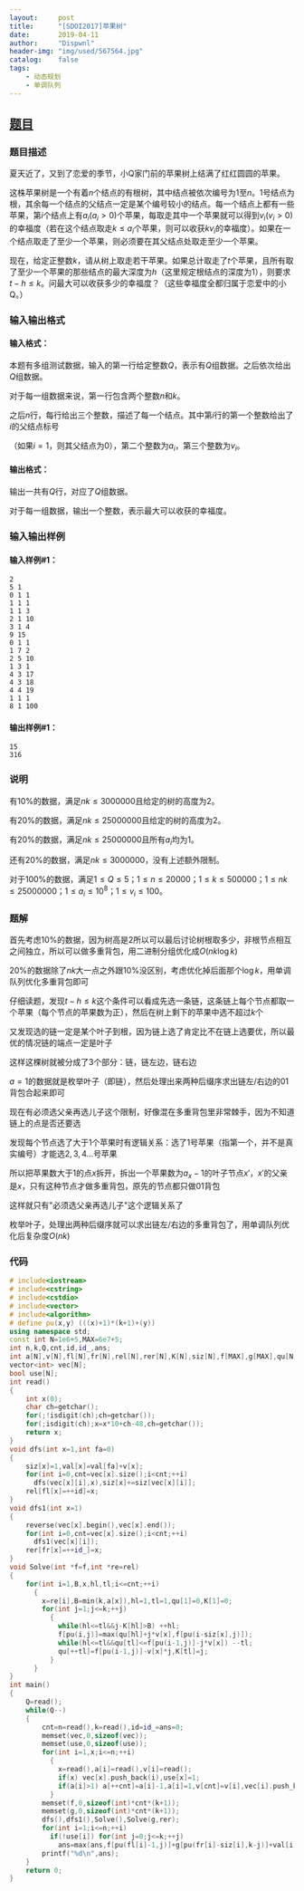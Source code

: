 ```yaml
---
layout:		post
title:		"[SDOI2017]苹果树"
date:		2019-04-11
author:		"Dispwnl"
header-img:	"img/used/567564.jpg"
catalog:	false
tags:
    - 动态规划
    - 单调队列
---
```


## [题目](<https://www.luogu.org/problemnew/show/P3780>)

### 题目描述

夏天近了，又到了恋爱的季节，小Q家门前的苹果树上结满了红红圆圆的苹果。

这株苹果树是一个有着$n$个结点的有根树，其中结点被依次编号为$1$至$n$。$1$号结点为根，其余每一个结点的父结点一定是某个编号较小的结点。每一个结点上都有一些苹果，第$i$个结点上有$a_i (a_i > 0)$个苹果，每取走其中一个苹果就可以得到$v_i (v_i > 0)$的幸福度（若在这个结点取走$k \leq a_i$个苹果，则可以收获$kv_i$的幸福度）。如果在一个结点取走了至少一个苹果，则必须要在其父结点处取走至少一个苹果。

现在，给定正整数$k$，请从树上取走若干苹果。如果总计取走了$t$个苹果，且所有取了至少一个苹果的那些结点的最大深度为$h$（这里规定根结点的深度为$1$），则要求$t-h \leq k$。问最大可以收获多少的幸福度？（这些幸福度全都归属于恋爱中的小Q。）

### 输入输出格式
#### 输入格式：

本题有多组测试数据，输入的第一行给定整数$Q$，表示有$Q$组数据。之后依次给出$Q$组数据。

对于每一组数据来说，第一行包含两个整数$n$和$k$。

之后$n$行，每行给出三个整数，描述了每一个结点。其中第$i$行的第一个整数给出了$i$的父结点标号

（如果$i = 1$，则其父结点为$0$），第二个整数为$a_i$，第三个整数为$v_i$。

#### 输出格式：
输出一共有$Q$行，对应了$Q$组数据。

对于每一组数据，输出一个整数，表示最大可以收获的幸福度。

### 输入输出样例

#### 输入样例#1：

```plain
2
5 1
0 1 1
1 1 1
1 1 3
2 1 10
3 1 4
9 15
0 1 1
1 7 2
2 5 10
1 3 1
4 3 17
4 3 18
4 4 19
1 1 1
8 1 100
```

#### 输出样例#1：

```plain
15
316
```

### 说明

有$10\%$的数据，满足$nk \leq 3000000$且给定的树的高度为$2$。

有$20\%$的数据，满足$nk \leq 25000000$且给定的树的高度为$2$。

有$20\%$的数据，满足$nk \leq 25000000$且所有$a_i$均为$1$。

还有$20\%$的数据，满足$nk \leq 3000000$，没有上述额外限制。

对于$100\%$的数据，满足$1 \leq Q \leq 5$；$1 \leq n \leq 20000$；$1 \leq k \leq 500000$；$1 \leq nk \leq 25000000$；$1 \leq a_i \leq 10^8$；$1 \leq v_i \leq 100$。

### 题解

首先考虑$10\%$的数据，因为树高是$2$所以可以最后讨论树根取多少，非根节点相互之间独立，所以可以做多重背包，用二进制分组优化成$O(nk\log k)$

$20\%$的数据除了$nk$大一点之外跟$10\%$没区别，考虑优化掉后面那个$\log k$，用单调队列优化多重背包即可

仔细读题，发现$t-h\le k$这个条件可以看成先选一条链，这条链上每个节点都取一个苹果（每个节点的苹果数为正），然后在树上剩下的苹果中选不超过$k$个

又发现选的链一定是某个叶子到根，因为链上选了肯定比不在链上选要优，所以最优的情况链的端点一定是叶子

这样这棵树就被分成了$3$个部分：链，链左边，链右边

$a=1$的数据就是枚举叶子（即链），然后处理出来两种后缀序求出链左/右边的$01$背包合起来即可

现在有必须选父亲再选儿子这个限制，好像混在多重背包里非常棘手，因为不知道链上的点是否还要选

发现每个节点选了大于$1$个苹果时有逻辑关系：选了$1$号苹果（指第一个，并不是真实编号）才能选$2,3,4…$号苹果

所以把苹果数大于$1$的点$x$拆开，拆出一个苹果数为$a_x-1$的叶子节点$x'$，$x'$的父亲是$x$，只有这种节点才做多重背包，原先的节点都只做$01$背包

这样就只有"必须选父亲再选儿子"这个逻辑关系了

枚举叶子，处理出两种后缀序就可以求出链左/右边的多重背包了，用单调队列优化后复杂度$O(nk)$

### 代码

```c++
# include<iostream>
# include<cstring>
# include<cstdio>
# include<vector>
# include<algorithm>
# define pu(x,y) (((x)+1)*(k+1)+(y))
using namespace std;
const int N=1e6+5,MAX=6e7+5;
int n,k,Q,cnt,id,id_,ans;
int a[N],v[N],fl[N],fr[N],rel[N],rer[N],K[N],siz[N],f[MAX],g[MAX],qu[N],val[N];
vector<int> vec[N];
bool use[N];
int read()
{
	int x(0);
	char ch=getchar();
	for(;!isdigit(ch);ch=getchar());
	for(;isdigit(ch);x=x*10+ch-48,ch=getchar());
	return x;
}
void dfs(int x=1,int fa=0)
{
	siz[x]=1,val[x]=val[fa]+v[x];
	for(int i=0,cnt=vec[x].size();i<cnt;++i)
	  dfs(vec[x][i],x),siz[x]+=siz[vec[x][i]];
	rel[fl[x]=++id]=x;
}
void dfs1(int x=1)
{
	reverse(vec[x].begin(),vec[x].end());
	for(int i=0,cnt=vec[x].size();i<cnt;++i)
	  dfs1(vec[x][i]);
	rer[fr[x]=++id_]=x;
}
void Solve(int *f=f,int *re=rel)
{
	for(int i=1,B,x,hl,tl;i<=cnt;++i)
	  {
	  	x=re[i],B=min(k,a[x]),hl=1,tl=1,qu[1]=0,K[1]=0;
		for(int j=1;j<=k;++j)
	  	  {
	  	  	while(hl<=tl&&j-K[hl]>B) ++hl;
			f[pu(i,j)]=max(qu[hl]+j*v[x],f[pu(i-siz[x],j)]);
	  	  	while(hl<=tl&&qu[tl]<=f[pu(i-1,j)]-j*v[x]) --tl;
	  	  	qu[++tl]=f[pu(i-1,j)]-v[x]*j,K[tl]=j;
		  }
	  }
}
int main()
{
	Q=read();
	while(Q--)
	{
		cnt=n=read(),k=read(),id=id_=ans=0;
		memset(vec,0,sizeof(vec));
		memset(use,0,sizeof(use));
		for(int i=1,x;i<=n;++i)
		  {
		  	x=read(),a[i]=read(),v[i]=read();
		  	if(x) vec[x].push_back(i),use[x]=1;
		  	if(a[i]>1) a[++cnt]=a[i]-1,a[i]=1,v[cnt]=v[i],vec[i].push_back(cnt);
		  }
		memset(f,0,sizeof(int)*cnt*(k+1));
		memset(g,0,sizeof(int)*cnt*(k+1));
		dfs(),dfs1(),Solve(),Solve(g,rer);
		for(int i=1;i<=n;++i)
		  if(!use[i]) for(int j=0;j<=k;++j)
		    ans=max(ans,f[pu(fl[i]-1,j)]+g[pu(fr[i]-siz[i],k-j)]+val[i]);
		printf("%d\n",ans);
	}
	return 0;
}
```



